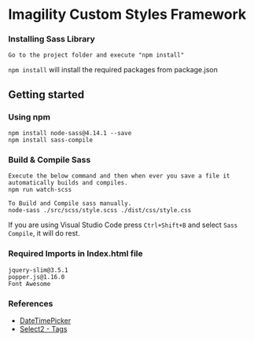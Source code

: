 Imagility Custom Styles Framework
============================================================================

### Installing Sass Library

```
Go to the project folder and execute "npm install"
```

`npm install` will install the required packages from package.json

## Getting started

### Using npm

```
npm install node-sass@4.14.1 --save
npm install sass-compile
```

### Build & Compile Sass

```
Execute the below command and then when ever you save a file it automatically builds and compiles.
npm run watch-scss
```

```
To Build and Compile sass manually. 
node-sass ./src/scss/style.scss ./dist/css/style.css
```

If you are using Visual Studio Code press `Ctrl+Shift+B` and select `Sass Compile`, it will do rest.

### Required Imports in Index.html file

    jquery-slim@3.5.1
    popper.js@1.16.0
    Font Awesome

### References

   - [DateTimePicker](https://www.npmjs.com/package/bootstrap-datetime-picker)
   - [Select2 - Tags](https://select2.org/getting-started/basic-usage)

